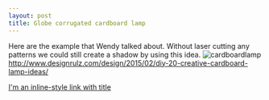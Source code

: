 ```yaml
---
layout: post
title: Globe corrugated cardboard lamp
---
```


Here are the example that Wendy talked about.
Without laser cutting any patterns we could still create a shadow by using this idea.
![cardboardlamp]({{site.baseurl}}/images/cardboardlamp.jpg)
http://www.designrulz.com/design/2015/02/diy-20-creative-cardboard-lamp-ideas/

[I'm an inline-style link with title](http://www.designrulz.com/design/2015/02/diy-20-creative-cardboard-lamp-ideas/ "cardboard lamp")
